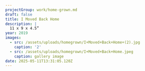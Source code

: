 ```yaml
---
projectGroup: work/home-grown.md
draft: false
title: I Moved Back Home
description: |
  11 x 9 x 4.5”
year: 2019
images:
  - src: /assets/uploads/homegrown/I+Moved+Back+Home+(2).jpg
    caption: '2'
  - src: /assets/uploads/homegrown/I+Moved+Back+Home.jpeg
    caption: gallery image
date: 2025-05-11T13:31:05.120Z
---
```


